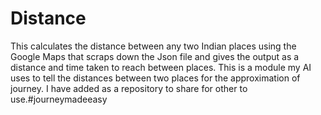 # Distance
This calculates the distance between any two Indian places using the Google Maps that scraps down the Json file and gives the output as a distance and time taken to reach between places. This is a module my AI uses to tell the distances between two places for the approximation of journey. I have added as a repository to share for other to use.#journeymadeeasy
